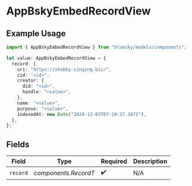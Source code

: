 # AppBskyEmbedRecordView

## Example Usage

```typescript
import { AppBskyEmbedRecordView } from "bluesky/models/components";

let value: AppBskyEmbedRecordView = {
  record: {
    uri: "https://shabby-singing.biz/",
    cid: "<id>",
    creator: {
      did: "<id>",
      handle: "<value>",
    },
    name: "<value>",
    purpose: "<value>",
    indexedAt: new Date("2024-12-03T07:19:37.207Z"),
  },
};
```

## Fields

| Field                | Type                 | Required             | Description          |
| -------------------- | -------------------- | -------------------- | -------------------- |
| `record`             | *components.RecordT* | :heavy_check_mark:   | N/A                  |